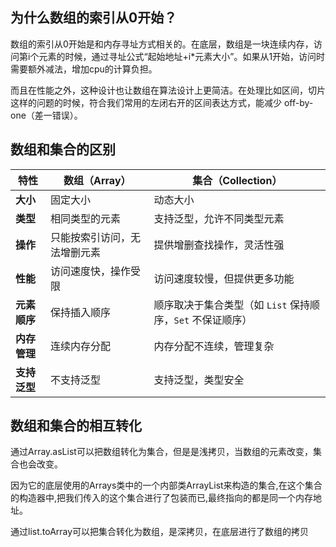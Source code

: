 ## 为什么数组的索引从0开始？

数组的索引从0开始是和内存寻址方式相关的。在底层，数组是一块连续内存，访问第i个元素的时候，通过寻址公式“起始地址+i*元素大小”。如果从1开始，访问时需要额外减法，增加cpu的计算负担。

而且在性能之外，这种设计也让数组在算法设计上更简洁。在处理比如区间，切片这样的问题的时候，符合我们常用的左闭右开的区间表达方式，能减少 off-by-one（差一错误）。

## 数组和集合的区别

| 特性         | 数组（Array）                | 集合（Collection）                                         |
| ------------ | ---------------------------- | ---------------------------------------------------------- |
| **大小**     | 固定大小                     | 动态大小                                                   |
| **类型**     | 相同类型的元素               | 支持泛型，允许不同类型元素                                 |
| **操作**     | 只能按索引访问，无法增删元素 | 提供增删查找操作，灵活性强                                 |
| **性能**     | 访问速度快，操作受限         | 访问速度较慢，但提供更多功能                               |
| **元素顺序** | 保持插入顺序                 | 顺序取决于集合类型（如 `List` 保持顺序，`Set` 不保证顺序） |
| **内存管理** | 连续内存分配                 | 内存分配不连续，管理复杂                                   |
| **支持泛型** | 不支持泛型                   | 支持泛型，类型安全                                         |

## 数组和集合的相互转化

通过Array.asList可以把数组转化为集合，但是是浅拷贝，当数组的元素改变，集合也会改变。

因为它的底层使用的Arrays类中的一个内部类ArrayList来构造的集合,在这个集合的构造器中,把我们传入的这个集合进行了包装而已,最终指向的都是同一个内存地址。

通过list.toArray可以把集合转化为数组，是深拷贝，在底层进行了数组的拷贝